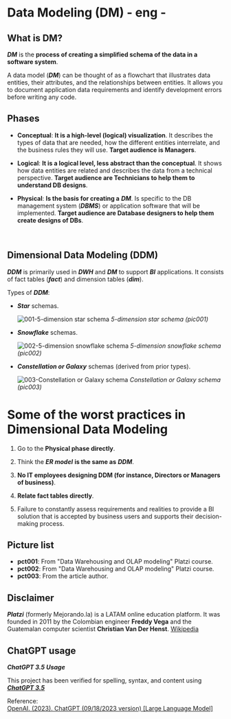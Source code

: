# Data Modeling (DM) - eng -

## What is DM?

**_DM_** is the **process of creating a simplified schema of the data in a software system**.

A data model (**_DM_**) can be thought of as a flowchart that illustrates data entities, their attributes, and the relationships between entities. It allows you to document application data requirements and identify development errors before writing any code.

## Phases

- **Conceptual**: **It is a high-level (logical) visualization**. It describes the types of data that are needed, how the different entities interrelate, and the business rules they will use. **Target audience is Managers**.

- **Logical**: **It is a logical level, less abstract than the conceptual**. It shows how data entities are related and describes the data from a technical perspective. **Target audience are Technicians to help them to understand DB designs**.

- **Physical**: **Is the basis for creating a** **_DM_**. Is specific to the DB management system (**_DBMS_**) or application software that will be implemented. **Target audience are Database designers to help them create designs of DBs**.

<p><br></p>

## Dimensional Data Modeling (DDM)

**_DDM_** is primarily used in **_DWH_** and **_DM_** to support **_BI_** applications. It consists of fact tables (**_fact_**) and dimension tables (**_dim_**).

Types of **_DDM_**:
- **_Star_** schemas.

    ![001-5-dimension star schema](https://i.imgur.com/4HPriuo.png)
    _5-dimension star schema (pic001)_

- **_Snowflake_** schemas.

    ![002-5-dimension snowflake schema](https://i.imgur.com/1Ata1st.png)
    _5-dimension snowflake schema (pic002)_

- **_Constellation or Galaxy_** schemas (derived from prior types).

    ![003-Constellation or Galaxy schema](https://i.imgur.com/mXHRJch.png)
    _Constellation or Galaxy schema (pic003)_

# Some of the worst practices in Dimensional Data Modeling

1. Go to the **Physical phase directly**.

2. Think the **_ER model_** **is the same as** **_DDM_**.

3. **No IT employees designing DDM (for instance, Directors or Managers of business)**.

4. **Relate fact tables directly**.

5. Failure to constantly assess requirements and realities to provide a BI solution that is accepted by business users and supports their decision-making process.

## Picture list

- **pct001**: From "Data Warehousing and OLAP modeling" Platzi course.
- **pct002**: From "Data Warehousing and OLAP modeling" Platzi course.
- **pct003**: From the article author.

## Disclaimer

**_Platzi_** (formerly Mejorando.la) is a LATAM online education platform. It was founded in 2011 by the Colombian engineer **Freddy Vega** and the Guatemalan computer scientist **Christian Van Der Henst**. [Wikipedia](https://es.wikipedia.org/wiki/Platzi)

## ChatGPT usage

**_ChatGPT 3.5 Usage_**

This project has been verified for spelling, syntax, and content using [**_ChatGPT 3.5_**](https://chat.openai.com/chat)  

Reference:  
[OpenAI. (2023). ChatGPT (09/18/2023 version) \[Large Language Model\]](https://chat.openai.com/chat)